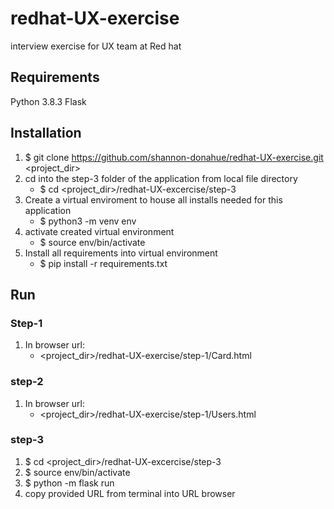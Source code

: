 # redhat-UX-exercise
interview exercise for UX team at Red hat

## Requirements
Python 3.8.3
Flask 

## Installation
1. $ git clone https://github.com/shannon-donahue/redhat-UX-exercise.git <project_dir>
2. cd into the step-3 folder of the application from local file directory
	- $ cd <project_dir>/redhat-UX-excercise/step-3
3. Create a virtual enviroment to house all installs needed for this application
	- $ python3 -m venv env
4. activate created virtual environment 
	- $ source env/bin/activate
5. Install all requirements into virtual environment
	- $ pip install -r requirements.txt

## Run

### Step-1
1. In browser url: 
	- <project_dir>/redhat-UX-exercise/step-1/Card.html

### step-2
1. In browser url: 
	- <project_dir>/redhat-UX-exercise/step-1/Users.html

### step-3
1. $ cd <project_dir>/redhat-UX-excercise/step-3
2. $ source env/bin/activate
3. $ python -m flask run
4. copy provided URL from terminal into URL browser
